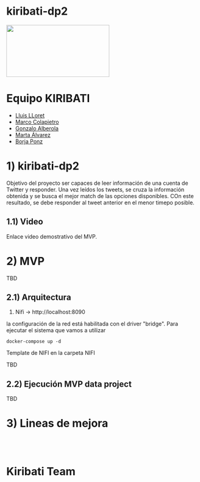 # kiribati-dp2
<img align="center" width="270" height="136" src="http://www.gepacv.org/wp-content/uploads/2017/01/EDEM-Logo--540x272.png">

# Equipo KIRIBATI 
* [Lluis LLoret](https://github.com/luisllll)
* [Marco Colapietro](https://github.com/Marcolapietro)
* [Gonzalo Alberola](https://github.com/GonzaloAP97)
* [Marta Álvarez](https://github.com/maalal)
* [Borja Ponz](https://github.com/fbponz)

# 1) kiribati-dp2
Objetivo del proyecto ser capaces de leer información de una cuenta de Twitter y responder. Una vez leídos los tweets, se cruza la información obtenida y se busca el mejor match de las opciones disponibles. COn este resultado, se debe responder al tweet anterior en el menor timepo posible. 

## 1.1) Video 
Enlace video demostrativo del MVP.
<br>

# 2) MVP

TBD

## 2.1) Arquitectura 

1. Nifi -> http://localhost:8090

la configuración de la red está habilitada con el driver "bridge".
Para ejecutar el sistema que vamos a utilizar

    docker-compose up -d

Template de NIFI en la carpeta NIFI

TBD

## 2.2) Ejecución MVP data project

TBD

# 3) Lineas de mejora

<br><br>
# Kiribati Team

